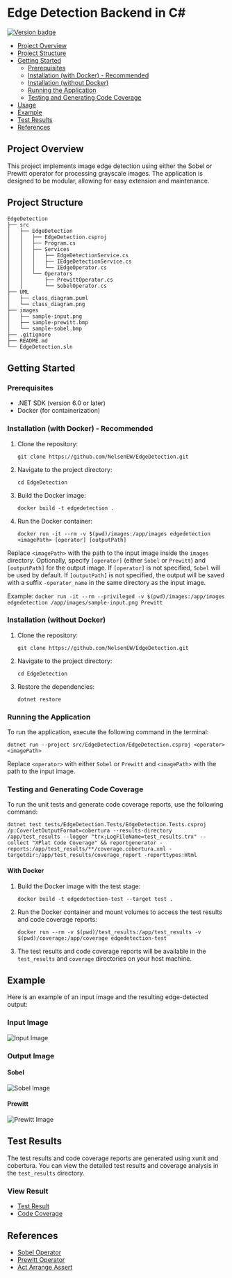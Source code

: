 # Edge Detection Backend in C#

[![Version badge](https://img.shields.io/badge/Version-0.4.0-green.svg)](https://shields.io/)

- [Project Overview](#project-overview)
- [Project Structure](#project-structure)
- [Getting Started](#getting-started)
  - [Prerequisites](#prerequisites)
  - [Installation (with Docker) - Recommended](#installation-with-docker---recommended)
  - [Installation (without Docker)](#installation-without-docker)
  - [Running the Application](#running-the-application)
  - [Testing and Generating Code Coverage](#testing-and-generating-code-coverage)
- [Usage](#usage)
- [Example](#example)
- [Test Results](#test-results)
- [References](#references)

## Project Overview
This project implements image edge detection using either the Sobel or Prewitt operator for processing grayscale images. The application is designed to be modular, allowing for easy extension and maintenance.

## Project Structure
```
EdgeDetection
├── src
│   ├── EdgeDetection
│   │   ├── EdgeDetection.csproj
│   │   ├── Program.cs
│   │   ├── Services
│   │   │   ├── EdgeDetectionService.cs
│   │   │   ├── IEdgeDetectionService.cs
│   │   │   └── IEdgeOperator.cs
│   │   └── Operators
│   │       ├── PrewittOperator.cs
│   │       └── SobelOperator.cs
├── UML
│   ├── class_diagram.puml
│   └── class_diagram.png
├── images
│   ├── sample-input.png
│   ├── sample-prewitt.bmp
│   └── sample-sobel.bmp
├── .gitignore
├── README.md
└── EdgeDetection.sln
```

## Getting Started

### Prerequisites
- .NET SDK (version 6.0 or later)
- Docker (for containerization)

### Installation (with Docker) - Recommended
1. Clone the repository:
   ```
   git clone https://github.com/NelsenEW/EdgeDetection.git
   ```
2. Navigate to the project directory:
   ```
   cd EdgeDetection
   ```
3. Build the Docker image:
   ```
   docker build -t edgedetection .
   ```
4. Run the Docker container:
   ```
   docker run -it --rm -v $(pwd)/images:/app/images edgedetection <imagePath> [operator] [outputPath]
   ```
Replace `<imagePath>` with the path to the input image inside the `images` directory. Optionally, specify `[operator]` (either `Sobel` or `Prewitt`) and `[outputPath]` for the output image. If `[operator]` is not specified, `Sobel` will be used by default. If `[outputPath]` is not specified, the output will be saved with a suffix `-operator_name` in the same directory as the input image.

Example:
`docker run -it --rm --privileged -v $(pwd)/images:/app/images edgedetection /app/images/sample-input.png Prewitt`

### Installation (without Docker)
1. Clone the repository:
   ```
   git clone https://github.com/NelsenEW/EdgeDetection.git
   ```
2. Navigate to the project directory:
   ```
   cd EdgeDetection
   ```
3. Restore the dependencies:
   ```
   dotnet restore
   ```

### Running the Application
To run the application, execute the following command in the terminal:
```
dotnet run --project src/EdgeDetection/EdgeDetection.csproj <operator> <imagePath>
```
Replace `<operator>` with either `Sobel` or `Prewitt` and `<imagePath>` with the path to the input image.

### Testing and Generating Code Coverage
To run the unit tests and generate code coverage reports, use the following command:
```
dotnet test tests/EdgeDetection.Tests/EdgeDetection.Tests.csproj 
/p:CoverletOutputFormat=cobertura --results-directory /app/test_results --logger "trx;LogFileName=test_results.trx" --collect "XPlat Code Coverage" && reportgenerator -reports:/app/test_results/**/coverage.cobertura.xml -targetdir:/app/test_results/coverage_report -reporttypes:Html
```

#### With Docker
1. Build the Docker image with the test stage:
   ```
   docker build -t edgedetection-test --target test .
   ```
2. Run the Docker container and mount volumes to access the test results and code coverage reports:
   ```
   docker run --rm -v $(pwd)/test_results:/app/test_results -v $(pwd)/coverage:/app/coverage edgedetection-test
   ```
3. The test results and code coverage reports will be available in the `test_results` and `coverage` directories on your host machine.

## Example
Here is an example of an input image and the resulting edge-detected output:

### Input Image
![Input Image](images/sample-input.png)

### Output Image

#### Sobel
![Sobel Image](images/sample-sobel.bmp)

#### Prewitt
![Prewitt Image](images/sample-prewitt.bmp)

## Test Results
The test results and code coverage reports are generated using xunit and cobertura. You can view the detailed test results and coverage analysis in the `test_results` directory.

### View Result
- [Test Result](test_results/test_results.trx)
- [Code Coverage](test_results/index.html)

## References
- [Sobel Operator](https://en.wikipedia.org/wiki/Sobel_operator)
- [Prewitt Operator](https://en.wikipedia.org/wiki/Prewitt_operator)
- [Act Arrange Assert](https://docs.telerik.com/devtools/justmock/basic-usage/arrange-act-assert)